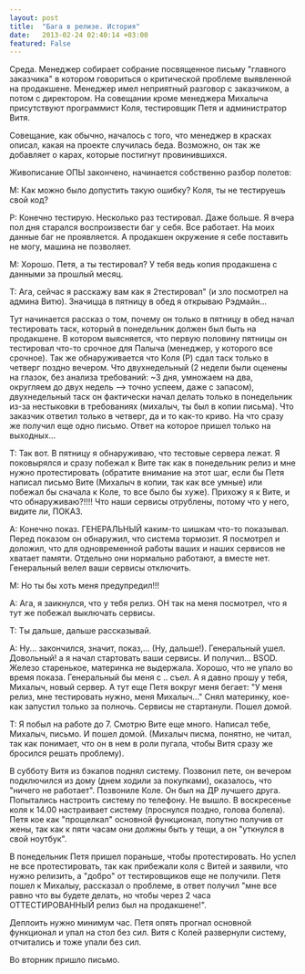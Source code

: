 ```yaml
---
layout: post
title:  "Бага в релизе. История"
date:   2013-02-24 02:40:14 +03:00
featured: False
---
```

Среда. Менеджер собирает собрание посвященное письму "главного заказчика" в котором говориться о критической проблеме выявленной на продакшене. Менеджер имел неприятный разговор с заказчиком, а потом с директором. 
На совещании кроме менеджера Михалыча  присутствуют программист Коля, тестировщик Петя и администратор Витя. 

Совещание, как обычно, началось с того, что менеджер в красках описал, какая на проекте случилась беда. Возможно, он так же добавляет о карах, которые постигнут провинившихся. 

Живописание ОПЫ закончено, начинается собственно разбор полетов:

М: Как можно было допустить такую ошибку? Коля, ты не тестируешь свой код?

Р: Конечно тестирую. Несколько раз тестировал. Даже больше. Я вчера пол дня старался воспроизвести баг у себя. Все работает. На моих данные баг не проявляется. А продакшен окружение я себе поставить не могу, машина не позволяет.

М: Хорошо. Петя, а ты тестировал? У тебя ведь копия продакшена с данными за прошлый месяц.

Т: Ага, сейчас я расскажу вам как я 2тестировал" (и зло посмотрел на админа Витю). Значицца в пятницу в обед я открываю Рэдмайн...

Тут начинается рассказ о том, почему он только в пятницу в обед начал тестировать таск, который в понедельник должен был быть на продакшене. В котором выясняется, что первую половину пятницы он тестировал что-то срочное  для Палыча (менеджер, у которого все срочное). Так же обнаруживается что Коля (Р) сдал таск только в четверг поздно вечером. Что двухнедельный (2 недели были оценены на глазок, без анализа требований: ~3 дня, умножаем на два, округляем до двух недель --> точно успеем, даже с запасом), двухнедельный таск он фактически начал делать только в понедельник из-за нестыковки в требованиях (михалыч, ты был в копии письма). Что заказчик ответил только в четверг, да и то как-то криво. На что сразу же получил еще одно письмо. Ответ на которое пришел только на выходных...

Т: Так вот. В пятницу я обнаруживаю, что тестовые сервера лежат. Я поковырялся и сразу побежал к Вите так как в понедельник релиз и мне нужно протестировать (обратите внимание на этот шаг, если бы Петя написал письмо Вите (Михалыч в копии, так как все умные) или побежал бы сначала к Коле, то все было бы хуже). Прихожу я к Вите, и что обнаруживаю?!!!! Что наши сервисы отрублены, потому что у него, видите ли, ПОКАЗ.

А: Конечно показ. ГЕНЕРАЛЬНЫЙ каким-то шишкам что-то показывал.  Перед показом он обнаружил, что система тормозит. Я посмотрел и доложил, что для одновременной работы ваших и наших сервисов не хватает памяти. Отдельно они нормально работают, а вместе нет. Генеральный велел ваши сервисы отключить.

М: Но ты бы хоть меня предупредил!!!

А: Ага, я заикнулся, что у тебя релиз. ОН так на меня посмотрел, что я тут же побежал выключать сервисы.

Т: Ты дальше, дальше рассказывай.

А: Ну... закончился, значит, показ,... (Ну, дальше!). Генеральный ушел. Довольный! а я начал стартовать ваши сервисы. И получил... BSOD. Железо старенькое, материнка не выдержала. Хорошо, что не упало во время показа. Генеральный бы меня с .. съел.  А я давно прошу у тебя, Михалыч, новый сервер.
А тут еще Петя вокруг меня бегает: "У меня релиз, мне тестировать нужно, меня Михалыч..."
Снял материнку, кое-как запустил только за полночь. Сервисы не стартанули. Пошел домой.

Т: Я побыл на работе до 7. Смотрю Вите еще много. Написал тебе, Михалыч, письмо. И пошел домой. (Михалыч писма, понятно, не читал, так как понимает, что он в нем в роли пугала, чтобы Витя сразу же бросился решать проблему).

В субботу Витя из бэкапов поднял систему. Позвонил пете, он вечером подключился из дому (днем ходили за покупками), оказалось, что "ничего не работает". Позвониле Коле. Он был на ДР лучшего друга. Попытались настроить систему по телефону. Не вышло. В воскресенье коля к 14.00 настраивает систему (проснулся поздно, голова болела).
Петя кое как "прощелкал" основной функционал, попутно получив от жены, так как к пяти часам они должны быть у тещи, а он "уткнулся в свой ноутбук".

В понедельник Петя пришел пораньше, чтобы протестировать. Но успел не все протестировать, так как прибежали коля с Витей и заявили, что нужно релизить, а "добро" от тестировщиков еще не получили. Петя пошел к Михалыу, рассказал о проблеме, в ответ получил "мне все равно что вы будете делать, но чтобы через 2 часа ОТТЕСТИРОВАННЫЙ релиз был на продакшене!".

Деплоить нужно минимум час. Петя опять прогнал основной функционал и упал на стол без сил. Витя с Колей развернули систему, отчитались и тоже упали без сил.

Во вторник пришло письмо.

